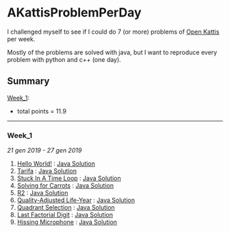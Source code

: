 # AKattisProblemPerDay
I challenged myself to see if I could do 7 (or more) problems of [Open Kattis](https://open.kattis.com) per week.

Mostly of the problems are solved with java, but I want to reproduce every problem with python and c++ (one day).

## Summary

[Week_1](#week_1):
* total points = 11.9

------------------------------------------------

### Week_1
*21 gen 2019 - 27 gen 2019*
1. [Hello World!](https://open.kattis.com/problems/hello) : [Java Solution](https://github.com/Wabri/AKattisProblemPerDay/blob/master/Java/HelloWorld/src/Main.java)
1. [Tarifa](https://open.kattis.com/problems/tarifa) : [Java Solution](https://github.com/Wabri/AKattisProblemPerDay/blob/master/Java/Tarifa/src/Main.java)
1. [Stuck In A Time Loop](https://open.kattis.com/problems/timeloop) : [Java Solution](https://github.com/Wabri/AKattisProblemPerDay/blob/master/Java/StuckInATimeLoop/src/Main.java)
1. [Solving for Carrots](https://open.kattis.com/problems/carrots) : [Java Solution](https://github.com/Wabri/AKattisProblemPerDay/blob/master/Java/SolvingForCarrots/src/Main.java)
1. [R2](https://open.kattis.com/problems/r2) : [Java Solution](https://github.com/Wabri/AKattisProblemPerDay/blob/master/Java/R2/src/Main.java)
1. [Quality-Adjusted Life-Year](https://open.kattis.com/problems/qaly) : [Java Solution](https://github.com/Wabri/AKattisProblemPerDay/blob/master/Java/Quality-Adjusted_Life-Year/src/Main.java)
1. [Quadrant Selection](https://open.kattis.com/problems/quadrant) : [Java Solution](https://github.com/Wabri/AKattisProblemPerDay/blob/master/Java/QuadrantSelection/src/Main.java)
1. [Last Factorial Digit](https://open.kattis.com/problems/lastfactorialdigit) : [Java Solution](https://github.com/Wabri/AKattisProblemPerDay/blob/master/Java/LastFactorialDigit/src/Main.java)
1. [Hissing Microphone](https://open.kattis.com/problems/hissingmicrophone) : [Java Solution](https://github.com/Wabri/AKattisProblemPerDay/blob/master/Java/HissingMicrophone/src/Main.java)
